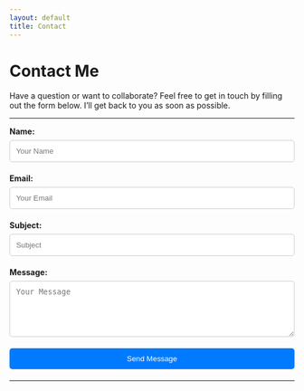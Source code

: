 ```yaml
---
layout: default
title: Contact
---
```


# Contact Me

Have a question or want to collaborate? Feel free to get in touch by filling out the form below. I’ll get back to you as soon as possible.

---

<form id="contact-form">
  <div class="form-group">
    <label for="name">Name:</label>
    <input type="text" id="name" name="name" placeholder="Your Name" required>
  </div>
  
  <div class="form-group">
    <label for="email">Email:</label>
    <input type="email" id="email" name="email" placeholder="Your Email" required>
  </div>
  
  <div class="form-group">
    <label for="subject">Subject:</label>
    <input type="text" id="subject" name="subject" placeholder="Subject" required>
  </div>
  
  <div class="form-group">
    <label for="message">Message:</label>
    <textarea id="message" name="message" placeholder="Your Message" rows="5" required></textarea>
  </div>
  
  <button type="submit">Send Message</button>
</form>

<div id="confirmation-message" class="hidden">
  <p>Thank you! Your message has been sent successfully. I will get back to you soon.</p>
</div>

---

<script>
  document.getElementById('contact-form').addEventListener('submit', function(event) {
    event.preventDefault(); // Prevent form submission

    // Simple Form Validation
    const name = document.getElementById('name').value.trim();
    const email = document.getElementById('email').value.trim();
    const subject = document.getElementById('subject').value.trim();
    const message = document.getElementById('message').value.trim();
    const confirmation = document.getElementById('confirmation-message');

    if (!name || !email || !subject || !message) {
      alert('Please fill in all fields.');
      return;
    }

    // Validate Email Format
    const emailPattern = /^[^@\s]+@[^@\s]+\.[^@\s]+$/;
    if (!emailPattern.test(email)) {
      alert('Please enter a valid email address.');
      return;
    }

    // Simulate successful submission
    confirmation.classList.remove('hidden');
    confirmation.scrollIntoView({ behavior: 'smooth' });

    // Clear the form fields
    document.getElementById('contact-form').reset();
  });
</script>

<style>
  .hidden {
    display: none;
  }

  .form-group {
    margin-bottom: 1em;
  }

  label {
    display: block;
    font-weight: bold;
    margin-bottom: 0.5em;
  }

  input, textarea, button {
    width: 100%;
    padding: 0.8em;
    margin-bottom: 0.5em;
    border: 1px solid #ccc;
    border-radius: 5px;
  }

  button {
    background-color: #007BFF;
    color: white;
    border: none;
    cursor: pointer;
  }

  button:hover {
    background-color: #0056b3;
  }

  #confirmation-message {
    margin-top: 1.5em;
    padding: 1em;
    background-color: #d4edda;
    color: #155724;
    border: 1px solid #c3e6cb;
    border-radius: 5px;
  }
</style>
